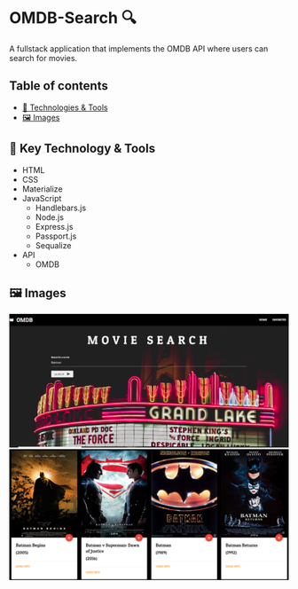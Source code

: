 # OMDB-Search :mag:
A fullstack application that implements the OMDB API where users can search for movies.

## Table of contents
- [&#x1f527; Technologies & Tools](#-key-technology--tools)
- [:framed_picture: Images](#framed_picture-images)

## &#x1f527; Key Technology & Tools
- HTML
- CSS
- Materialize
- JavaScript
  - Handlebars.js
  - Node.js
  - Express.js
  - Passport.js
  - Sequalize
- API
  - OMDB

## :framed_picture: Images
  
  ![](public/images/homescreen.PNG)
  ![](public/images/searchresults.PNG)


